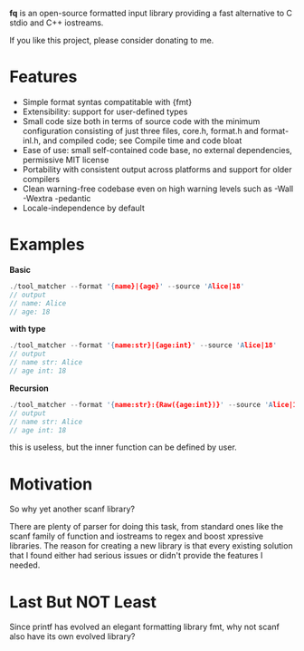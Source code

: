 **fq** is an open-source formatted input library providing a fast alternative to C stdio and C++ iostreams.

If you like this project, please consider donating to me.

# Features
- Simple format syntas compatitable with {fmt}
- Extensibility: support for user-defined types
- Small code size both in terms of source code with the minimum configuration consisting of just three files, core.h, format.h and format-inl.h, and compiled code; see Compile time and code bloat
- Ease of use: small self-contained code base, no external dependencies, permissive MIT license
- Portability with consistent output across platforms and support for older compilers
- Clean warning-free codebase even on high warning levels such as -Wall -Wextra -pedantic
- Locale-independence by default

# Examples
**Basic**
```C++
./tool_matcher --format '{name}|{age}' --source 'Alice|18'
// output
// name: Alice
// age: 18
```

**with type**
```C++
./tool_matcher --format '{name:str}|{age:int}' --source 'Alice|18'
// output
// name str: Alice
// age int: 18
```

**Recursion**
```C++
./tool_matcher --format '{name:str}:{Raw({age:int})}' --source 'Alice|18'
// output
// name str: Alice
// age int: 18
```
this is useless, but the inner function can be defined by user.

# Motivation
So why yet another scanf library?

There are plenty of parser for doing this task, from standard ones like the scanf family of function and iostreams to regex and boost xpressive libraries. The reason for creating a new library is that every existing solution that I found either had serious issues or didn't provide the features I needed.

# Last But NOT Least
Since printf has evolved an elegant formatting library fmt, why not scanf also have its own evolved library?
